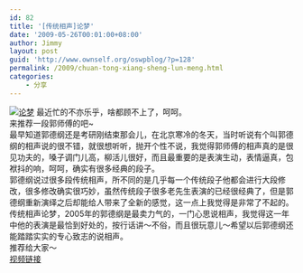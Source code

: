 ```yaml
---
id: 82
title: '[传统相声]论梦'
date: '2009-05-26T00:01:00+08:00'
author: Jimmy
layout: post
guid: 'http://www.ownself.org/oswpblog/?p=128'
permalink: /2009/chuan-tong-xiang-sheng-lun-meng.html
categories:
    - 分享
---
```


[![论梦](/wp-content/uploads/2010/b408990b95d0_57C/lunmeng_thumb.jpg "论梦")](/wp-content/uploads/2010/b408990b95d0_57C/lunmeng.jpg) 最近忙的不亦乐乎，啥都顾不上了，呵呵。   
 来推荐一段郭师傅的吧~   
 最早知道郭德纲还是考研刚结束那会儿，在北京寒冷的冬天，当时听说有个叫郭德纲的相声说的很不错，就很想听听，抛开个性不说，我觉得郭师傅的相声真的是很见功夫的，嗓子调门儿高，柳活儿很好，而且最重要的是表演生动，表情逼真，包袱抖的响，呵呵，确实有很多经典的段子。   
 郭德纲说过很多段传统相声，所不同的是几乎每一个传统段子他都会进行大段修改，很多修改确实很巧妙，虽然传统段子很多老先生表演的已经很经典了，但是郭德纲重新演绎之后却能给人带来了全新的感觉，这一点上我觉得是非常了不起的。   
 传统相声论梦，2005年的郭德纲是最卖力气的，一门心思说相声，我觉得这一年中他的表演是最恰到好处的，按行话讲～不俗，而且很玩意儿～希望以后郭德纲还能踏踏实实的专心致志的说相声。   
 推荐给大家～   
 [视频链接](http://v.youku.com/v_show/id_XNDQ2OTczNDg=.html)